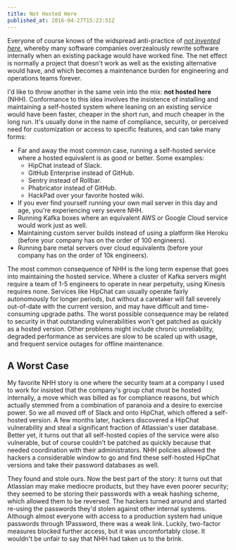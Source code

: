 ```yaml
---
title: Not Hosted Here
published_at: 2016-04-27T15:23:51Z
---
```


Everyone of course knows of the widspread anti-practice of [_not invented
here_][not-invented-here], whereby many software companies overzealously
rewrite software internally when an existing package would have worked fine.
The net effect is normally a project that doesn't work as well as the existing
alternative would have, and which becomes a maintenance burden for engineering
and operations teams forever.

I'd like to throw another in the same vein into the mix: **not hosted here**
(NHH). Conformance to this idea involves the insistence of installing and
maintaining a self-hosted system where leaning on an existing service would
have been faster, cheaper in the short run, and _much_ cheaper in the long run.
It's usually done in the name of compliance, security, or perceived need for
customization or access to specific features, and can take many forms:

* Far and away the most common case, running a self-hosted service where a
  hosted equivalent is as good or better. Some examples:
    * HipChat instead of Slack.
    * GitHub Enterprise instead of GitHub.
    * Sentry instead of Rollbar.
    * Phabricator instead of GitHub.
    * HackPad over your favorite hosted wiki.
* If you ever find yourself running your own mail server in this day and age,
  you're experiencing very severe NHH.
* Running Kafka boxes where an equivalent AWS or Google Cloud service would
  work just as well.
* Maintaining custom server builds instead of using a platform like Heroku
  (before your company has on the order of 100 engineers).
* Running bare metal servers over cloud equivalents (before your company has on
  the order of 10k engineers).

The most common consequence of NHH is the long term expense that goes into
maintaining the hosted service. Where a cluster of Kafka servers might require
a team of 1-5 engineers to operate in near perpetuity, using Kinesis requires
none. Services like HipChat can usually operate fairly autonomously for longer
periods, but without a caretaker will fall severely out-of-date with the
current version, and may have difficult and time-consuming upgrade paths. The
worst possible consequence may be related to security in that outstanding
vulnerabilities won't get patched as quickly as a hosted version. Other
problems might include chronic unreliability, degraded performance as services
are slow to be scaled up with usage, and frequent service outages for offline
maintenance.

## A Worst Case

My favorite NHH story is one where the security team at a company I used to
work for insisted that the company's group chat must be hosted internally, a
move which was billed as for compliance reasons, but which actually stemmed
from a combination of paranoia and a desire to exercise power. So we all moved
off of Slack and onto HipChat, which offered a self-hosted version. A few
months later, hackers discovered a HipChat vulnerability and steal a significant
fraction of Atlassian's user database. Better yet, it turns out that all
self-hosted copies of the service were also vulnerable, but of course couldn't
be patched as quickly because that needed coordination with their
administrators. NHH policies allowed the hackers a considerable window to go
and find these self-hosted HipChat versions and take their password databases
as well.

They found and stole ours. Now the best part of the story: it turns out that
Atlassian may make mediocre products, but they have even poorer security; they
seemed to be storing their passwords with a weak hashing scheme, which allowed
them to be reversed. The hackers turned around and started re-using the
passwords they'd stolen against other internal systems. Although almost
everyone with access to a production system had unique passwords through
1Password, there was a weak link. Luckily, two-factor measures blocked further
access, but it was uncomfortably close. It wouldn't be unfair to say that NHH
had taken us to the brink.

[not-invented-here]: https://en.wikipedia.org/wiki/Not_invented_here
